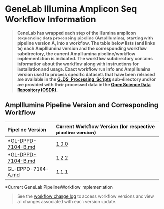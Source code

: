 # GeneLab Illumina Amplicon Seq Workflow Information

> **GeneLab has wrapped each step of the Illumina amplicon sequencing data processing pipeline (AmpIllumina), starting with pipeline version A, into a workflow. The table below lists (and links to) each AmpIllumina version and the corresponding workflow subdirectory, the current AmpIllumina pipeline/workflow implementation is indicated. The workflow subdirectory contains information about the workflow along with instructions for installation and usage. Exact workflow run info and AmpIllumina version used to process specific datasets that have been released are available in the [GLDS_Processing_Scripts](../GLDS_Processing_Scripts) sub-directory and/or are provided with their processed data in the [Open Science Data Repository (OSDR)](https://osdr.nasa.gov/bio/repo/).**  

## AmpIllumina Pipeline Version and Corresponding Workflow

|Pipeline Version|Current Workflow Version (for respective pipeline version)|
|:---------------|:---------------------------------------------------------|
|*[GL-DPPD-7104-B.md](../Pipeline_GL-DPPD-7104_Versions/GL-DPPD-7104-B.md)|[1.0.0](NF_AmpIllumina)|
|*[GL-DPPD-7104-B.md](../Pipeline_GL-DPPD-7104_Versions/GL-DPPD-7104-B.md)|[1.2.2](SW_AmpIllumina-B)|
|[GL-DPPD-7104-A.md](../Pipeline_GL-DPPD-7104_Versions/GL-DPPD-7104-A.md)|[1.1.1](SW_AmpIllumina-A)|

*Current GeneLab Pipeline/Workflow Implementation

> See the [workflow change log](NF_AmpIllumina/CHANGELOG.md) to access workflow versions and view all changes associated with each version update.
